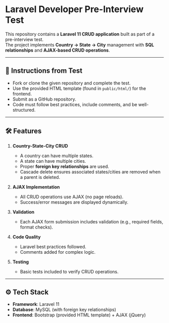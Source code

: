 # Laravel Developer Pre-Interview Test

This repository contains a **Laravel 11 CRUD application** built as part of a pre-interview test.  
The project implements **Country → State → City** management with **SQL relationships** and **AJAX-based CRUD operations**.

---

## 📌 Instructions from Test
- Fork or clone the given repository and complete the test.
- Use the provided HTML template (found in `public/html/`) for the frontend.
- Submit as a GitHub repository.
- Code must follow best practices, include comments, and be well-structured.

---

## 🛠️ Features
1. **Country-State-City CRUD**
   - A country can have multiple states.
   - A state can have multiple cities.
   - Proper **foreign key relationships** are used.
   - Cascade delete ensures associated states/cities are removed when a parent is deleted.

2. **AJAX Implementation**
   - All CRUD operations use AJAX (no page reloads).
   - Success/error messages are displayed dynamically.

3. **Validation**
   - Each AJAX form submission includes validation (e.g., required fields, format checks).

4. **Code Quality**
   - Laravel best practices followed.
   - Comments added for complex logic.

5. **Testing**
   - Basic tests included to verify CRUD operations.

---

## ⚙️ Tech Stack
- **Framework**: Laravel 11  
- **Database**: MySQL (with foreign key relationships)  
- **Frontend**: Bootstrap (provided HTML template) + AJAX (jQuery)
  
